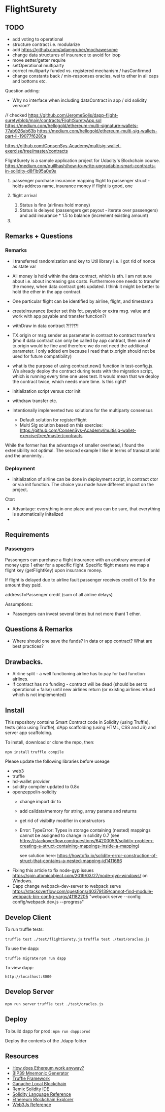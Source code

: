 # FlightSurety
## TODO 
- add voting to operational
- structure contract i.e. modularize 
- add https://github.com/adamgruber/mochawesome
- change data structures of insurance to avoid for loop
- move setter/getter require
- setOperational multiparty
- correct multiparty funded vs. registered mechanism / hasConfirmed
- change constants back / min-responses oracles, wei to ether in all caps and bottoms etc.

Question adding:
- Why no interface when including dataContract in app / old solidity version?


// checked https://github.com/JeromeSolis/dapp-flight-surety/blob/main/contracts/FlightSuretyApp.sol
https://medium.com/hellogold/ethereum-multi-signature-wallets-77ab926ab63b
https://medium.com/hellogold/ethereum-multi-sig-wallets-part-ii-19077f6280a

https://github.com/ConsenSys-Academy/multisig-wallet-exercise/tree/master/contracts

FlightSurety is a sample application project for Udacity's Blockchain course.
https://medium.com/quillhash/how-to-write-upgradable-smart-contracts-in-solidity-d8f1b95a0e9a

1. passenger purchase insurance
   mapping flight to passenger struct - holds address name, insurance money
   if flight is good, one 
2. flight arrival
   1. Status is fine (airlines hold money)
   2. Status is delayed (passengers get payout - iterate over passengers)
      and add insurance * 1.5 to balance (increment existing amount)
      
3.     
 
## Remarks + Questions
### Remarks
* I transferred randomization and key to Util library i.e. I got rid of nonce as state var
* All money is hold within the data contract, which is sth. I am not sure about i.e. about increasing gas costs.
Furthermore one needs to transfer the money, when data contract gets updated. I think it might be better to hold the ether in the app contract.
* One particular flight can be identified by airline, flight, and timestamp      

* createInsurance (better set this fct. payable or extra msg. value and work with app payable and transfer function?)
- withDraw in data contract ?!??!?!
- TX.origin or msg.sender as parameter in contract to contract transfers (imo if data contract can only be called by app contract, then use of tx.origin would be fine
  and therefore we do not need the additional parameter. I only added em because I read that tx.origin should not be used for future compatibility)
  
- what is the purpose of using contract.new() function in test-config.js. We already deploy the contract during tests with the migration script, which is 
  running every time one uses test. It would mean that we deploy the contract twice, which needs more time. Is this right?
  
- initialization script versus ctor init

- withdraw transfer etc.
- Intentionally implemented two solutions for the multiparty consensus 
  - Default solution for registerFlight
  - Multi Sig solution based on this exercise: https://github.com/ConsenSys-Academy/multisig-wallet-exercise/tree/master/contracts

While the former has the advantage of smaller overhead, I found the extensibility not optimal.
The second example I like in terms of transactionId and the anonimity..



  


### Deployment 
- initialization of airline can be done in deployment script, in contract ctor or via init function.
The choice you made have different impact on the project.

Ctor:
- Advantage: everything in one place and you can be sure, that everything is automatically initalized
-  

## Requirements

### Passengers
Passengers can purchase a flight insurance with an arbitrary amount of money upto 1 ether for a specific flight.
Specific flight means we map a flight key (getFlightKey) upon insurance money.

If flight is delayed due to airline fault passenger receives credit of 1.5x the amount they paid.



addressToPassenger credit (sum of all airline delays)

Assumptions:
- Passengers can invest several times but not more thant 1 ether. 

## Questions & Remarks
- Where should one save the funds? In data or app contract?
  What are best practices?

## Drawbacks.
* Airline split - a well functioning airline has to pay for bad function airlines.
* If contract has no funding - contract will be dead (should be set to operational = false) until new airlines return (or existing airlines refund which is not implemented)


## Install

This repository contains Smart Contract code in Solidity (using Truffle), tests (also using Truffle), dApp scaffolding (using HTML, CSS and JS) and server app scaffolding.

To install, download or clone the repo, then:

`npm install`
`truffle compile`

Please update the following libraries before useage
- web3
- truffle
- hd-wallet provider
- solidity compiler updated to 0.8x
- openzeppelin-solidity
  - change import dir to 
  - add calldata/memory for string, array params and returns
  - get rid of visibilty modifier in constructors
  - Error: TypeError: Types in storage containing (nested) mappings cannot be assigned to
    change in solidity 0.7 (see https://stackoverflow.com/questions/64200059/solidity-problem-creating-a-struct-containing-mappings-inside-a-mapping)

    see solution here: https://howtofix.io/solidity-error-construction-of-struct-that-contains-a-nested-mapping-id1411686
- Fixing this article to fix node-gyp issues https://spin.atomicobject.com/2019/03/27/node-gyp-windows/ on Windows.  
- Dapp change webpack-dev-server to webpack serve https://stackoverflow.com/questions/40379139/cannot-find-module-webpack-bin-config-yargs/41182205
  "webpack serve --config config/webpack.dev.js --progress"
## Develop Client

To run truffle tests:

`truffle test ./test/flightSurety.js`
`truffle test ./test/oracles.js`

To use the dapp:

`truffle migrate`
`npm run dapp`

To view dapp:

`http://localhost:8000`

## Develop Server

`npm run server`
`truffle test ./test/oracles.js`

## Deploy

To build dapp for prod:
`npm run dapp:prod`

Deploy the contents of the ./dapp folder


## Resources

* [How does Ethereum work anyway?](https://medium.com/@preethikasireddy/how-does-ethereum-work-anyway-22d1df506369)
* [BIP39 Mnemonic Generator](https://iancoleman.io/bip39/)
* [Truffle Framework](http://truffleframework.com/)
* [Ganache Local Blockchain](http://truffleframework.com/ganache/)
* [Remix Solidity IDE](https://remix.ethereum.org/)
* [Solidity Language Reference](http://solidity.readthedocs.io/en/v0.4.24/)
* [Ethereum Blockchain Explorer](https://etherscan.io/)
* [Web3Js Reference](https://github.com/ethereum/wiki/wiki/JavaScript-API)